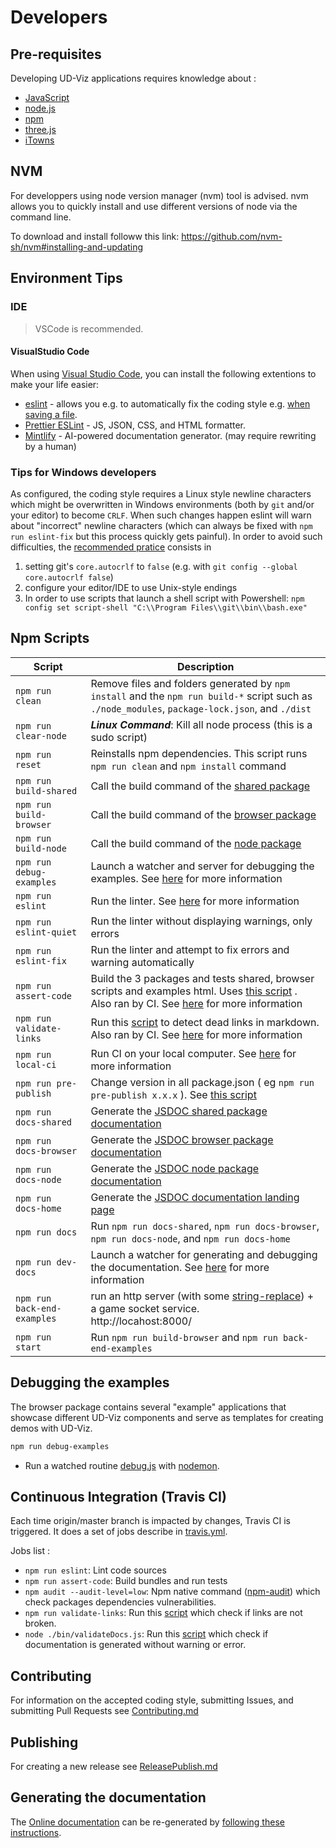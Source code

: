 # Developers

## Pre-requisites

Developing UD-Viz applications requires knowledge about :

- [JavaScript](https://developer.mozilla.org/en-US/docs/Web/javascript)
- [node.js](https://en.wikipedia.org/wiki/Node.js)
- [npm](https://en.wikipedia.org/wiki/Npm_(software))
- [three.js](https://threejs.org/)
- [iTowns](http://www.itowns-project.org)

## NVM

For developpers using node version manager (nvm) tool is advised. nvm allows you to quickly install and use different versions of node via the command line.

To download and install followw this link: https://github.com/nvm-sh/nvm#installing-and-updating

## Environment Tips

### IDE

> VSCode is recommended.

#### VisualStudio Code

When using [Visual Studio Code](https://code.visualstudio.com/), you can install the following extentions to make your life easier:

- [eslint](https://www.digitalocean.com/community/tutorials/linting-and-formatting-with-eslint-in-vs-code) - allows you e.g. to automatically fix the coding style e.g. [when saving a file](https://www.digitalocean.com/community/tutorials/linting-and-formatting-with-eslint-in-vs-code).
- [Prettier ESLint](https://marketplace.visualstudio.com/items?itemName=rvest.vs-code-prettier-eslint) - JS, JSON, CSS, and HTML formatter.
- [Mintlify](https://marketplace.visualstudio.com/items?itemName=mintlify.document) - AI-powered documentation generator. (may require rewriting by a human)

### Tips for Windows developers

As configured, the coding style requires a Linux style newline characters which might be overwritten in Windows environments
(both by `git` and/or your editor) to become `CRLF`. When such changes happen eslint will warn about "incorrect" newline characters
(which can always be fixed with `npm run eslint-fix` but this process quickly gets painful).
In order to avoid such difficulties, the [recommended pratice](https://stackoverflow.com/questions/1967370/git-replacing-lf-with-crlf)
consists in

1. setting git's `core.autocrlf` to `false` (e.g. with `git config --global core.autocrlf false`)
2. configure your editor/IDE to use Unix-style endings
3. In order to use scripts that launch a shell script with Powershell: `npm config set script-shell "C:\\Program Files\\git\\bin\\bash.exe"`

## Npm Scripts

| Script                      | Description                                                                                                                                                                                                                                                                                                                                                      |
| --------------------------- | ---------------------------------------------------------------------------------------------------------------------------------------------------------------------------------------------------------------------------------------------------------------------------------------------------------------------------------------------------------------- |
| `npm run clean`             | Remove files and folders generated by `npm install` and the `npm run build-*` script such as `./node_modules`, `package-lock.json`, and `./dist`                                                                                                                                                                                                                 |
| `npm run clear-node`        | ***Linux Command***: Kill all node process (this is a sudo script)                                                                                                                                                                                                                                                                                               |
| `npm run reset`             | Reinstalls npm dependencies. This script runs `npm run clean` and `npm install` command                                                                                                                                                                                                                                                                          |
| `npm run build-shared`      | Call the build command of the [shared package](../../packages/shared/Readme.md#npm-scripts)                                                                                                                                                                                                                                                                      |
| `npm run build-browser`     | Call the build command of the [browser package](../../packages/browser/Readme.md#npm-scripts)                                                                                                                                                                                                                                                                    |
| `npm run build-node`        | Call the build command of the [node package](../../packages/node/Readme.md#npm-scripts)                                                                                                                                                                                                                                                                          |
| `npm run debug-examples`    | Launch a watcher and server for debugging the examples. See [here](#debugging-the-examples) for more information                                                                                                                                                                                                                                                 |
| `npm run eslint`            | Run the linter. See [here](./Contributing.md#coding-style-linter) for more information                                                                                                                                                                                                                                                                           |
| `npm run eslint-quiet`      | Run the linter without displaying warnings, only errors                                                                                                                                                                                                                                                                                                          |
| `npm run eslint-fix`        | Run the linter and attempt to fix errors and warning automatically                                                                                                                                                                                                                                                                                               |
| `npm run assert-code`       | Build the 3 packages and tests shared, browser scripts and examples html. Uses [this script](../../test/assertCode.js)                                                                                                                                                      . Also ran by CI. See [here](#continuous-integration-travis-ci) for more information |
| `npm run validate-links`    | Run this [script](../../test/validateLinks.js) to detect dead links in markdown. Also ran by CI. See [here](#continuous-integration-travis-ci) for more information                                                                                                                                                                                              |
| `npm run local-ci`          | Run CI on your local computer. See [here](#continuous-integration-travis-ci) for more information                                                                                                                                                                                                                                                                |
| `npm run pre-publish`       | Change version in all package.json ( eg `npm run pre-publish x.x.x` ). See [this script](../../bin/prePublish.js)                                                                                                                                                                                                                                                |
| `npm run docs-shared`       | Generate the [JSDOC shared package documentation](../jsdocConfig/jsdoc.shared.json)                                                                                                                                                                                                                                                                              |
| `npm run docs-browser`      | Generate the [JSDOC browser package documentation](../jsdocConfig/jsdoc.browser.json)                                                                                                                                                                                                                                                                            |
| `npm run docs-node`         | Generate the [JSDOC node package documentation](../jsdocConfig/jsdoc.node.json)                                                                                                                                                                                                                                                                                  |
| `npm run docs-home`         | Generate the [JSDOC documentation landing page](../jsdocConfig/jsdoc.home.json)                                                                                                                                                                                                                                                                                  |
| `npm run docs`              | Run `npm run docs-shared`, `npm run docs-browser`, `npm run docs-node`, and `npm run docs-home`                                                                                                                                                                                                                                                                  |
| `npm run dev-docs`          | Launch a watcher for generating and debugging the documentation. See [here](../../Readme.md) for more information                                                                                                                                                                                                                                                |
| `npm run back-end-examples` | run an http server (with some [string-replace](https://www.npmjs.com/package/string-replace-middleware))  + a game socket service. <br>http://locahost:8000/                                                                                                                                                                                                     |
| `npm run start`             | Run `npm run build-browser` and `npm run back-end-examples`                                                                                                                                                                                                                                                                                                      |

## Debugging the examples

The browser package contains several "example" applications that showcase different UD-Viz components and serve as templates for creating demos with UD-Viz.

```bash
npm run debug-examples
```

- Run a watched routine [debug.js](../../bin/debug.js) with [nodemon](https://www.npmjs.com/package/nodemon).

## Continuous Integration (Travis CI)

Each time origin/master branch is impacted by changes, Travis CI is triggered. It does a set of jobs describe in [travis.yml](../../.travis.yml).

Jobs list :

- `npm run eslint`: Lint code sources
- `npm run assert-code`: Build bundles and run tests
- `npm audit --audit-level=low`: Npm native command ([npm-audit](https://docs.npmjs.com/cli/v6/commands/npm-audit)) which check packages dependencies vulnerabilities.
- `npm run validate-links`: Run this [script](../../test/validateLinks.js) which check if links are not broken.
- `node ./bin/validateDocs.js`: Run this [script](../../test/validateDocs.js) which check if documentation is generated without warning or error.

## Contributing

For information on the accepted coding style, submitting Issues, and submitting Pull Requests see [Contributing.md](./Contributing.md)

## Publishing

For creating a new release see [ReleasePublish.md](./ReleasePublish.md)

## Generating the documentation

The [Online documentation](https://vcityteam.github.io/UD-Viz/html/index.html)
can be re-generated by [following these instructions](../../Readme.md).
